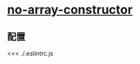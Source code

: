 # [no-array-constructor](https://typescript-eslint.io/rules/no-array-constructor)

## 配置

<<< ./.eslintrc.js
